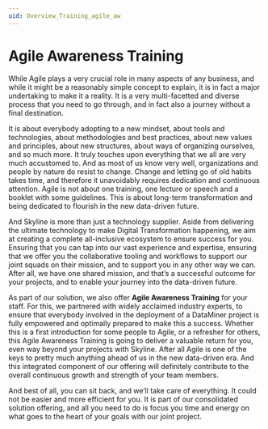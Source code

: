 ```yaml
---
uid: Overview_Training_agile_aw
---
```


# Agile Awareness Training

While Agile plays a very crucial role in many aspects of any business, and while it might be a reasonably simple concept to explain, it is in fact a major undertaking to make it a reality.  It is a very multi-facetted and diverse process that you need to go through, and in fact also a journey without a final destination.  

It is about everybody adopting to a new mindset, about tools and technologies, about methodologies and best practices, about new values and principles, about new structures, about ways of organizing ourselves, and so much more. It truly touches upon everything that we all are very much accustomed to.  And as most of us know very well, organizations and people by nature do resist to change.  Change and letting go of old habits takes time, and therefore it unavoidably requires dedication and continuous attention.  Agile is not about one training, one lecture or speech and a booklet with some guidelines.  This is about long-term transformation and being dedicated to flourish in the new data-driven future.

And Skyline is more than just a technology supplier.  Aside from delivering the ultimate technology to make Digital Transformation happening, we aim at creating a complete all-inclusive ecosystem to ensure success for you.  Ensuring that you can tap into our vast experience and expertise, ensuring that we offer you the collaborative tooling and workflows to support our joint squads on their mission, and to support you in any other way we can.  After all, we have one shared mission, and that’s a successful outcome for your projects, and to enable your journey into the data-driven future.

As part of our solution, we also offer **Agile Awareness Training** for your staff.  For this, we partnered with widely acclaimed industry experts, to ensure that everybody involved in the deployment of a DataMiner project is fully empowered and optimally prepared to make this a success.  Whether this is a first introduction for some people to Agile, or a refresher for others, this Agile Awareness Training is going to deliver a valuable return for you, even way beyond your projects with Skyline.  After all Agile is one of the keys to pretty much anything ahead of us in the new data-driven era. And this integrated component of our offering will definitely contribute to the overall continuous growth and strength of your team members.

And best of all, you can sit back, and we’ll take care of everything.  It could not be easier and more efficient for you.  It is part of our consolidated solution offering, and all you need to do is focus you time and energy on what goes to the heart of your goals with our joint project.
